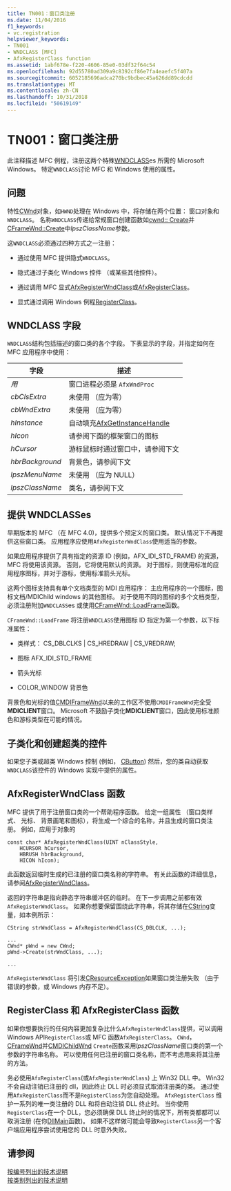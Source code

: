 ```yaml
---
title: TN001：窗口类注册
ms.date: 11/04/2016
f1_keywords:
- vc.registration
helpviewer_keywords:
- TN001
- WNDCLASS [MFC]
- AfxRegisterClass function
ms.assetid: 1abf678e-f220-4606-85e0-03df32f64c54
ms.openlocfilehash: 92d55780ad309a9c8392cf86e7fa4eaefc5f407a
ms.sourcegitcommit: 6052185696adca270bc9bdbec45a626dd89cdcdd
ms.translationtype: MT
ms.contentlocale: zh-CN
ms.lasthandoff: 10/31/2018
ms.locfileid: "50619149"
---
```

# <a name="tn001-window-class-registration"></a>TN001：窗口类注册

此注释描述 MFC 例程，注册这两个特殊[WNDCLASS](https://msdn.microsoft.com/library/windows/desktop/ms633576)es 所需的 Microsoft Windows。 特定`WNDCLASS`讨论 MFC 和 Windows 使用的属性。

## <a name="the-problem"></a>问题

特性[CWnd](../mfc/reference/cwnd-class.md)对象，如`HWND`处理在 Windows 中，将存储在两个位置： 窗口对象和`WNDCLASS`。 名称`WNDCLASS`传递给常规窗口创建函数如[cwnd:: Create](../mfc/reference/cwnd-class.md#create)并[CFrameWnd::Create](../mfc/reference/cframewnd-class.md#create)中*lpszClassName*参数。

这`WNDCLASS`必须通过四种方式之一注册：

- 通过使用 MFC 提供隐式`WNDCLASS`。

- 隐式通过子类化 Windows 控件 （或某些其他控件）。

- 通过调用 MFC 显式[AfxRegisterWndClass](../mfc/reference/application-information-and-management.md#afxregisterwndclass)或[AfxRegisterClass](../mfc/reference/application-information-and-management.md#afxregisterclass)。

- 显式通过调用 Windows 例程[RegisterClass](https://msdn.microsoft.com/library/windows/desktop/ms633586)。

## <a name="wndclass-fields"></a>WNDCLASS 字段

`WNDCLASS`结构包括描述的窗口类的各个字段。 下表显示的字段，并指定如何在 MFC 应用程序中使用：

|字段|描述|
|-----------|-----------------|
|*用*|窗口进程必须是 `AfxWndProc`|
|*cbClsExtra*|未使用 （应为零）|
|*cbWndExtra*|未使用 （应为零）|
|*hInstance*|自动填充[AfxGetInstanceHandle](../mfc/reference/application-information-and-management.md#afxgetinstancehandle)|
|*hIcon*|请参阅下面的框架窗口的图标|
|*hCursor*|游标鼠标时通过窗口中，请参阅下文|
|*hbrBackground*|背景色，请参阅下文|
|*lpszMenuName*|未使用 （应为 NULL）|
|*lpszClassName*|类名，请参阅下文|

## <a name="provided-wndclasses"></a>提供 WNDCLASSes

早期版本的 MFC （在 MFC 4.0)，提供多个预定义的窗口类。 默认情况下不再提供这些窗口类。 应用程序应使用`AfxRegisterWndClass`使用适当的参数。

如果应用程序提供了具有指定的资源 ID (例如，AFX_IDI_STD_FRAME) 的资源，MFC 将使用该资源。 否则，它将使用默认的资源。 对于图标，则使用标准的应用程序图标，并对于游标，使用标准箭头光标。

这两个图标支持具有单个文档类型的 MDI 应用程序： 主应用程序的一个图标，图标文档/MDIChild windows 的其他图标。 对于使用不同的图标的多个文档类型，必须注册附加`WNDCLASS`es 或使用[CFrameWnd::LoadFrame](../mfc/reference/cframewnd-class.md#loadframe)函数。

`CFrameWnd::LoadFrame` 将注册`WNDCLASS`使用图标 ID 指定为第一个参数，以下标准属性：

- 类样式： CS_DBLCLKS &#124; CS_HREDRAW &#124; CS_VREDRAW;

- 图标 AFX_IDI_STD_FRAME

- 箭头光标

- COLOR_WINDOW 背景色

背景色和光标的值[CMDIFrameWnd](../mfc/reference/cmdiframewnd-class.md)以来的工作区不使用`CMDIFrameWnd`完全受**MDICLIENT**窗口。 Microsoft 不鼓励子类化**MDICLIENT**窗口，因此使用标准颜色和游标类型在可能的情况。

## <a name="subclassing-and-superclassing-controls"></a>子类化和创建超类的控件

如果您子类或超类 Windows 控制 (例如， [CButton](../mfc/reference/cbutton-class.md)) 然后，您的类自动获取`WNDCLASS`该控件的 Windows 实现中提供的属性。

## <a name="the-afxregisterwndclass-function"></a>AfxRegisterWndClass 函数

MFC 提供了用于注册窗口类的一个帮助程序函数。 给定一组属性 （窗口类样式、 光标、 背景画笔和图标），将生成一个综合的名称，并且生成的窗口类注册。 例如，应用于对象的

```
const char* AfxRegisterWndClass(UINT nClassStyle,
    HCURSOR hCursor,
    HBRUSH hbrBackground,
    HICON hIcon);
```

此函数返回临时生成的已注册的窗口类名称的字符串。 有关此函数的详细信息，请参阅[AfxRegisterWndClass](../mfc/reference/application-information-and-management.md#afxregisterwndclass)。

返回的字符串是指向静态字符串缓冲区的临时。 在下一步调用之前都有效`AfxRegisterWndClass`。 如果你想要保留围绕此字符串，将其存储在[CString](../atl-mfc-shared/using-cstring.md)变量，如本例所示：

```
CString strWndClass = AfxRegisterWndClass(CS_DBLCLK, ...);

...
CWnd* pWnd = new CWnd;
pWnd->Create(strWndClass, ...);

...
```

`AfxRegisterWndClass` 将引发[CResourceException](../mfc/reference/cresourceexception-class.md)如果窗口类注册失败 （由于错误的参数，或 Windows 内存不足）。

## <a name="the-registerclass-and-afxregisterclass-functions"></a>RegisterClass 和 AfxRegisterClass 函数

如果你想要执行的任何内容更加复杂比什么`AfxRegisterWndClass`提供，可以调用 Windows API`RegisterClass`或 MFC 函数`AfxRegisterClass`。 `CWnd`， [CFrameWnd](../mfc/reference/cframewnd-class.md)并[CMDIChildWnd](../mfc/reference/cmdichildwnd-class.md) `Create`函数采用*lpszClassName*窗口类的第一个参数的字符串名称。 可以使用任何已注册的窗口类名称，而不考虑用来将其注册的方法。

务必使用`AfxRegisterClass`(或`AfxRegisterWndClass`) 上 Win32 DLL 中。 Win32 不会自动注销已注册的 dll，因此终止 DLL 时必须显式取消注册类的类。 通过使用`AfxRegisterClass`而不是`RegisterClass`为您自动处理。 `AfxRegisterClass` 维护一系列的唯一类注册的 DLL 和将自动注销 DLL 终止时。 当你使用`RegisterClass`在一个 DLL，您必须确保 DLL 终止时的情况下，所有类都都可以取消注册 (在你[DllMain](/windows/desktop/Dlls/dllmain)函数)。 如果不这样做可能会导致`RegisterClass`另一个客户端应用程序尝试使用您的 DLL 时意外失败。

## <a name="see-also"></a>请参阅

[按编号列出的技术说明](../mfc/technical-notes-by-number.md)<br/>
[按类别列出的技术说明](../mfc/technical-notes-by-category.md)

